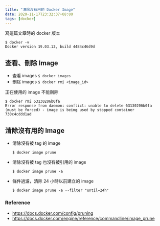 ```yaml
---
title: "清除沒有用的 Docker Image"
date: 2020-11-17T23:32:37+08:00
tags: [docker]
---
```


寫這篇文章時的 docker 版本

```
$ docker -v
Docker version 19.03.13, build 4484c46d9d
```

## 查看、刪除 Image

- 查看 images `$ docker images`
- 刪除 images `$ docker rmi <image_id>`

正在使用的 image 不能刪除
```
$ docker rmi 63130206b0fa
Error response from daemon: conflict: unable to delete 63130206b0fa (must be forced) - image is being used by stopped container 730c4cddd1ad
```

## 清除沒有用的 Image

- 清除沒有被 tag 的 image
    ```
    $ docker image prune
    ```
- 清除沒有被 tag 也沒有被引用的 image
    ```
    $ docker image prune -a
    ```
- 條件過濾，清除 24 小時以前建立的 image
    ```
    $ docker image prune -a --filter "until=24h"
    ```

### Reference

- https://docs.docker.com/config/pruning
- https://docs.docker.com/engine/reference/commandline/image_prune
